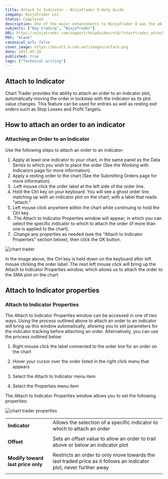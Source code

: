 ```yaml
---
title: Attach to Indicator - NinjaTrader 8 Help Guide
company: NinjaTrader LLC
Status: Completed
description: One of the major enhancements to NinjaTrader 8 was the ability to attach a live market order to be updated automatically by a 3rd party script (without needing to know how to program). This was a simple operation guide to introduce users to the platform features.
subjects: ["Day trading", "NinjaTrader"]
URL: https://ninjatrader.com/support/helpGuides/nt8/?charttrader_attachtoindicator.htm
PDF: "blank"
canonical_url: false
cover_image: https://mscott.b-cdn.net/images/attach.png
date: 2015-05-28
published: true
tags: ["Technical writing"]
---
```


## Attach to Indicator

Chart Trader provides the ability to attach an order to an indicator plot, automatically moving the order in lockstep with the indicator as its plot value changes. This feature can be used for entries as well as resting exit orders such as Stop Losses and Profit Targets.

## How to attach an order to an indicator

### Attaching an Order to an Indicator

Use the following steps to attach an order to an indicator:

1. Apply at least one indicator to your chart, in the same panel as the Data Series to which you wish to place the order (See the Working with Indicators page for more information).
1. Apply a resting order to the chart (See the Submitting Orders page for more information).
1. .Left mouse click the order label at the left side of the order line.
1. Hold the Ctrl key on your keyboard. You will see a ghost order line matching up with an indicator plot on the chart, with a label that reads "attach."
1. Left mouse click anywhere within the chart while continuing to hold the Ctrl key.
1. .The Attach to Indicator Properties window will appear, in which you can select the specific indicator to which to attach the order (if more than one is applied to the chart).
1. .Change any properties as needed (see the "Attach to Indicator Properties" section below), then click the OK button.

![chart trader](/work/images/charttrader20.png)

In the image above, the Ctrl key is held down on the keyboard after left mouse clicking the order label. The next left mouse click will bring up the Attach to Indicator Properties window, which allows us to attach the order to the SMA plot on the chart.

## Attach to Indicator properties

### Attach to Indicator Properties

The Attach to Indicator Properties window can be accessed in one of two ways. Using the process outlined above to attach an order to an indicator will bring up this window automatically, allowing you to set parameters for the indicator tracking before attaching an order. Alternatively, you can use the process outlined below:

1. Right mouse click the label connected to the order line for an order on the chart

1. Hover your cursor over the order listed in the right click menu that appears

1. Select the Attach to Indicator menu item

1. Select the Properties menu item

The Attach to Indicator Properties window allows you to set the following properties:

![chart trader properties](/work/images/charttrader19.png)

|                                   |                                                                                                                   |
| --------------------------------- | ----------------------------------------------------------------------------------------------------------------- |
| **Indicator**                     | Allows the selection of a specific indicator to which to attach an order                                          |
|                                   |
| **Offset**                        | Sets an offset value to allow an order to trail above or below an indicator plot                                  |
|                                   |
| **Modify toward last price only** | Restricts an order to only move towards the last traded price as it follows an indicator plot, never further away |
|                                   |
